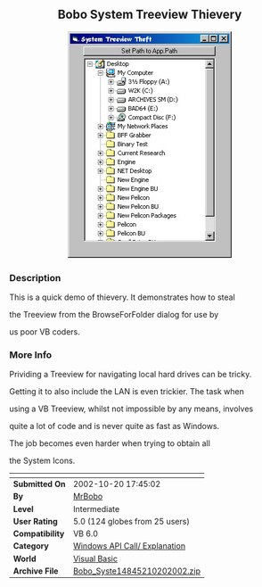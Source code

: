 ﻿<div align="center">

## Bobo System Treeview Thievery

<img src="PIC200210201744383351.jpg">
</div>

### Description

This is a quick demo of thievery. It demonstrates how to steal

the Treeview from the BrowseForFolder dialog for use by

us poor VB coders.
 
### More Info
 
Prividing a Treeview for navigating local hard drives can be tricky.

Getting it to also include the LAN is even trickier. The task when

using a VB Treeview, whilst not impossible by any means, involves

quite a lot of code and is never quite as fast as Windows.

The job becomes even harder when trying to obtain all

the System Icons.


<span>             |<span>
---                |---
**Submitted On**   |2002-10-20 17:45:02
**By**             |[MrBobo](https://github.com/Planet-Source-Code/PSCIndex/blob/master/ByAuthor/mrbobo.md)
**Level**          |Intermediate
**User Rating**    |5.0 (124 globes from 25 users)
**Compatibility**  |VB 6\.0
**Category**       |[Windows API Call/ Explanation](https://github.com/Planet-Source-Code/PSCIndex/blob/master/ByCategory/windows-api-call-explanation__1-39.md)
**World**          |[Visual Basic](https://github.com/Planet-Source-Code/PSCIndex/blob/master/ByWorld/visual-basic.md)
**Archive File**   |[Bobo\_Syste14845210202002\.zip](https://github.com/Planet-Source-Code/mrbobo-bobo-system-treeview-thievery__1-40007/archive/master.zip)








